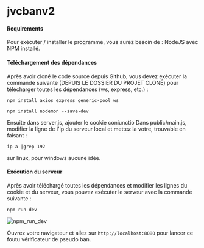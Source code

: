 # jvcbanv2

#### Requirements
Pour exécuter / installer le programme, vous aurez besoin de :
NodeJS avec NPM installé.

#### Téléchargement des dépendances
Après avoir cloné le code source depuis Github, vous devez exécuter la commande suivante (DEPUIS LE DOSSIER DU PROJET CLONÉ) pour télécharger toutes les dépendances (ws, express, etc.) :
```
npm install axios express generic-pool ws
```
```
npm install nodemon --save-dev
```

Ensuite dans server.js, ajouter le cookie coniunctio
Dans public/main.js, modifier la ligne de l'ip du serveur local et mettez la votre, trouvable en faisant :

```
ip a |grep 192
```
sur linux, pour windows aucune idée.


#### Exécution du serveur
Après avoir téléchargé toutes les dépendances et modifier les lignes du cookie et du serveur, vous pouvez exécuter le serveur avec la commande suivante :
```
npm run dev
```
![npm_run_dev](http://image.noelshack.com/fichiers/2018/51/2/1545147553-screenshot-2.png)

Ouvrez votre navigateur et allez sur `http://localhost:8080` pour lancer ce foutu vérificateur de pseudo ban.
